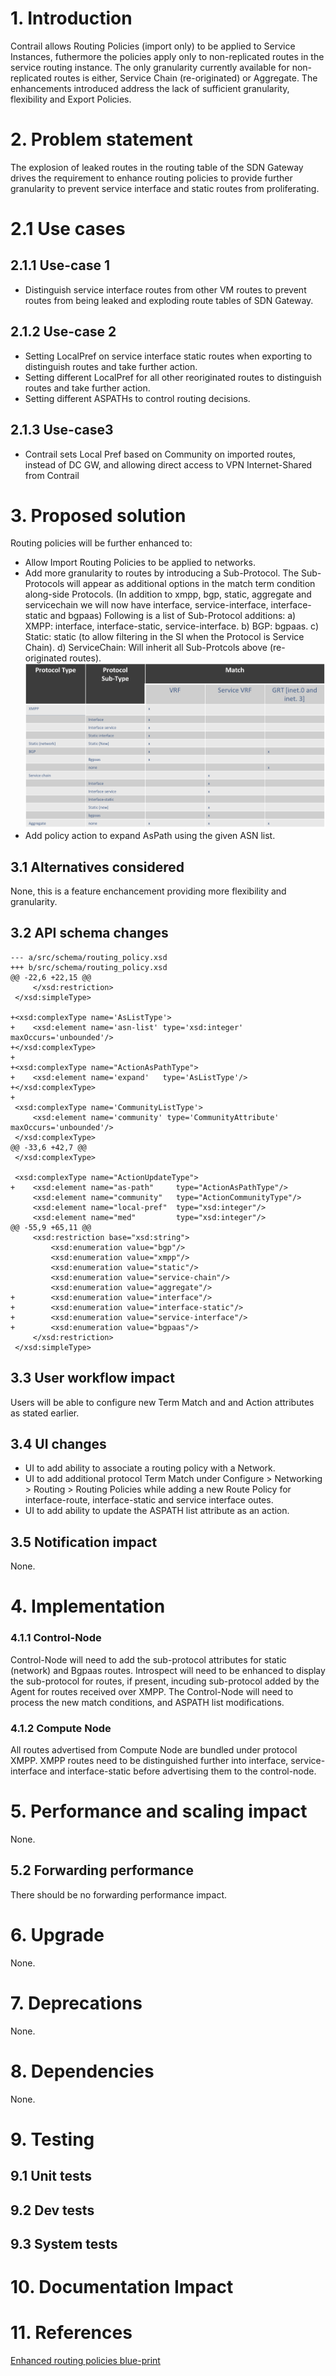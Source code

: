 
# 1. Introduction
Contrail allows Routing Policies (import only) to be applied to Service
Instances, futhermore the policies apply only to non-replicated routes in
the service routing instance.
The only granularity currently available for non-replicated routes is either,
Service Chain (re-originated) or Aggregate.
The enhancements introduced address the lack of sufficient granularity,
flexibility and Export Policies.

# 2. Problem statement
The explosion of leaked routes in the routing table of the SDN Gateway
drives the requirement to enhance routing policies to provide further
granularity to prevent service interface and static routes from proliferating.

# 2.1 Use cases
## 2.1.1 Use-case 1
   * Distinguish service interface routes from other VM routes to
     prevent routes from being leaked and exploding route tables of
     SDN Gateway.

## 2.1.2 Use-case 2
   * Setting LocalPref on service interface static routes when exporting
     to distinguish routes and take further action.
   * Setting different LocalPref for all other reoriginated routes to
     distinguish routes and take further action.
   * Setting different ASPATHs to control routing decisions.

## 2.1.3 Use-case3
   * Contrail sets Local Pref based on Community on imported routes, instead
     of DC GW, and allowing direct access to VPN Internet-Shared from Contrail


# 3. Proposed solution

Routing policies will be further enhanced to:
 * Allow Import Routing Policies to be applied to networks.
 * Add more granularity to routes by introducing a Sub-Protocol.
   The Sub-Protocols will appear as additional options in the match
   term condition along-side Protocols.
   (In addition to xmpp, bgp, static, aggregate and servicechain we will now
   have interface, service-interface, interface-static and bgpaas)
   Following is a list of Sub-Protocol additions:
    a) XMPP: interface, interface-static, service-interface.
    b) BGP: bgpaas.
    c) Static: static (to allow filtering in the SI when the Protocol is
       Service Chain).
    d) ServiceChain: Will inherit all Sub-Protcols above (re-originated routes).
     <img src="images/protocol-match.png">
 * Add policy action to expand AsPath using the given ASN list.

## 3.1 Alternatives considered
None, this is a feature enchancement providing more flexibility and granularity.

## 3.2 API schema changes

```
--- a/src/schema/routing_policy.xsd
+++ b/src/schema/routing_policy.xsd
@@ -22,6 +22,15 @@
     </xsd:restriction>
 </xsd:simpleType>

+<xsd:complexType name='AsListType'>
+    <xsd:element name='asn-list' type='xsd:integer' maxOccurs='unbounded'/>
+</xsd:complexType>
+
+<xsd:complexType name="ActionAsPathType">
+    <xsd:element name='expand'   type='AsListType'/>
+</xsd:complexType>
+
 <xsd:complexType name='CommunityListType'>
     <xsd:element name='community' type='CommunityAttribute' maxOccurs='unbounded'/>
 </xsd:complexType>
@@ -33,6 +42,7 @@
 </xsd:complexType>

 <xsd:complexType name="ActionUpdateType">
+    <xsd:element name="as-path"     type="ActionAsPathType"/>
     <xsd:element name="community"   type="ActionCommunityType"/>
     <xsd:element name="local-pref"  type="xsd:integer"/>
     <xsd:element name="med"         type="xsd:integer"/>
@@ -55,9 +65,11 @@
     <xsd:restriction base="xsd:string">
         <xsd:enumeration value="bgp"/>
         <xsd:enumeration value="xmpp"/>
         <xsd:enumeration value="static"/>
         <xsd:enumeration value="service-chain"/>
         <xsd:enumeration value="aggregate"/>
+        <xsd:enumeration value="interface"/>
+        <xsd:enumeration value="interface-static"/>
+        <xsd:enumeration value="service-interface"/>
+        <xsd:enumeration value="bgpaas"/>
     </xsd:restriction>
 </xsd:simpleType>

```

## 3.3 User workflow impact

Users will be able to configure new Term Match and
and Action attributes as stated earlier.

## 3.4 UI changes

 * UI to add ability to associate a routing policy with a Network.
 * UI to add additional protocol Term Match under
   Configure > Networking > Routing > Routing Policies
   while adding a new Route Policy for interface-route,
   interface-static and service interface outes.
 * UI to add ability to update the ASPATH list attribute as an action.

## 3.5 Notification impact
None.

# 4. Implementation

### 4.1.1 Control-Node
Control-Node will need to add the sub-protocol attributes for static (network)
and Bgpaas routes. Introspect will need to be enhanced to display the
sub-protocol for routes, if present, incuding sub-protocol added by the Agent
for routes received over XMPP.
The Control-Node will need to process the new match conditions, and ASPATH list
modifications.

### 4.1.2 Compute Node

All routes advertised from Compute Node are bundled under protocol XMPP. XMPP
routes need to be distinguished further into interface, service-interface and
interface-static before advertising them to the control-node.

# 5. Performance and scaling impact
None.

## 5.2 Forwarding performance
There should be no forwarding performance impact.

# 6. Upgrade
None.

# 7. Deprecations
None.

# 8. Dependencies
None.

# 9. Testing
## 9.1 Unit tests
## 9.2 Dev tests
## 9.3 System tests

# 10. Documentation Impact

# 11. References
[Enhanced routing policies blue-print](https://blueprints.launchpad.net/opencontrail/+spec/enhanced-routing-policies)
